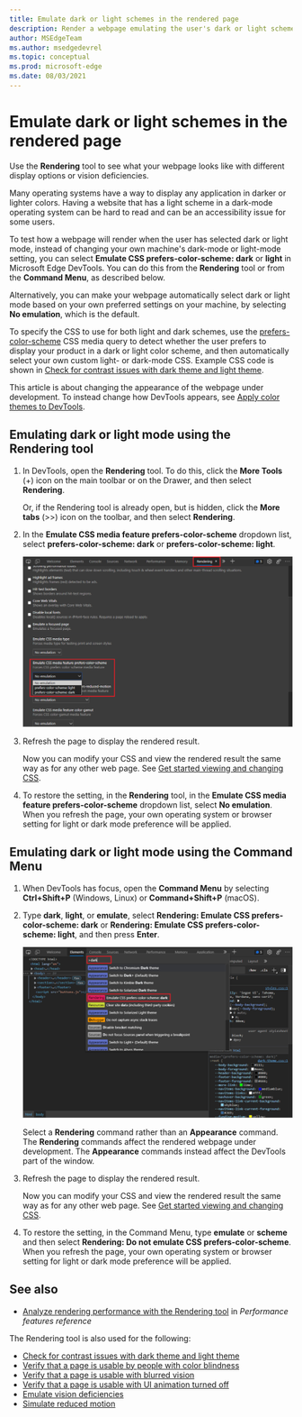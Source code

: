 ```yaml
---
title: Emulate dark or light schemes in the rendered page
description: Render a webpage emulating the user's dark or light scheme operating-system setting or browser setting, without having to change your own machine's setting.  Use a CSS media query for prefers-color-scheme, together with a DevTools rendering option.
author: MSEdgeTeam
ms.author: msedgedevrel
ms.topic: conceptual
ms.prod: microsoft-edge
ms.date: 08/03/2021
---
```

# Emulate dark or light schemes in the rendered page

Use the **Rendering** tool to see what your webpage looks like with different display options or vision deficiencies.

Many operating systems have a way to display any application in darker or lighter colors.  Having a website that has a light scheme in a dark-mode operating system can be hard to read and can be an accessibility issue for some users.

To test how a webpage will render when the user has selected dark or light mode, instead of changing your own machine's dark-mode or light-mode setting, you can select **Emulate CSS prefers-color-scheme: dark** or **light** in Microsoft Edge DevTools.  You can do this from the **Rendering** tool or from the **Command Menu**, as described below.

Alternatively, you can make your webpage automatically select dark or light mode based on your own preferred settings on your machine, by selecting **No emulation**, which is the default.

To specify the CSS to use for both light and dark schemes, use the [prefers-color-scheme](https://developer.mozilla.org/docs/Web/CSS/@media/prefers-color-scheme) CSS media query to detect whether the user prefers to display your product in a dark or light color scheme, and then automatically select your own custom light- or dark-mode CSS.  Example CSS code is shown in [Check for contrast issues with dark theme and light theme](test-dark-mode.md).

This article is about changing the appearance of the webpage under development.  To instead change how DevTools appears, see [Apply color themes to DevTools](../customize/theme.md).


<!-- ====================================================================== -->
## Emulating dark or light mode using the Rendering tool

1. In DevTools, open the **Rendering** tool.  To do this, click the **More Tools** (+) icon on the main toolbar or on the Drawer, and then select **Rendering**.

   Or, if the Rendering tool is already open, but is hidden, click the **More tabs** (>>) icon on the toolbar, and then select **Rendering**.

1. In the **Emulate CSS media feature prefers-color-scheme** dropdown list, select **prefers-color-scheme: dark** or **prefers-color-scheme: light**.

   ![Emulating dark or light mode using the Rendering tool](./preferred-color-scheme-simulation-images/css-elements-styles-qs-simulated-light-mode.png)

1. Refresh the page to display the rendered result.

   Now you can modify your CSS and view the rendered result the same way as for any other web page.  See [Get started viewing and changing CSS](../css/index.md).

1. To restore the setting, in the **Rendering** tool, in the **Emulate CSS media feature prefers-color-scheme** dropdown list, select **No emulation**.  When you refresh the page, your own operating system or browser setting for light or dark mode preference will be applied.


<!-- ====================================================================== -->
## Emulating dark or light mode using the Command Menu

1. When DevTools has focus, open the **Command Menu** by selecting **Ctrl+Shift+P** (Windows, Linux) or **Command+Shift+P** (macOS).

1. Type **dark**, **light**, or **emulate**, select **Rendering: Emulate CSS prefers-color-scheme: dark** or **Rendering: Emulate CSS prefers-color-scheme: light**, and then press **Enter**.

   ![Emulating dark or light mode using the 'Rendering: Emulate CSS prefers-color-scheme' commands on the Command Menu](./preferred-color-scheme-simulation-images/css-console-command-menu-rendering.png)

   Select a **Rendering** command rather than an **Appearance** command.  The **Rendering** commands affect the rendered webpage under development.  The **Appearance** commands instead affect the DevTools part of the window.

1. Refresh the page to display the rendered result.

   Now you can modify your CSS and view the rendered result the same way as for any other web page.  See [Get started viewing and changing CSS](../css/index.md).

1. To restore the setting, in the Command Menu, type **emulate** or **scheme** and then select **Rendering: Do not emulate CSS prefers-color-scheme**.  When you refresh the page, your own operating system or browser setting for light or dark mode preference will be applied.


<!-- ====================================================================== -->
## See also

* [Analyze rendering performance with the Rendering tool](../evaluate-performance/reference.md#analyze-rendering-performance-with-the-rendering-tool) in _Performance features reference_

The Rendering tool is also used for the following:

* [Check for contrast issues with dark theme and light theme](test-dark-mode.md)
* [Verify that a page is usable by people with color blindness](test-color-blindness.md)
* [Verify that a page is usable with blurred vision](test-blurred-vision.md)
* [Verify that a page is usable with UI animation turned off](test-reduced-ui-motion.md)
* [Emulate vision deficiencies](emulate-vision-deficiencies.md)
* [Simulate reduced motion](reduced-motion-simulation.md)

